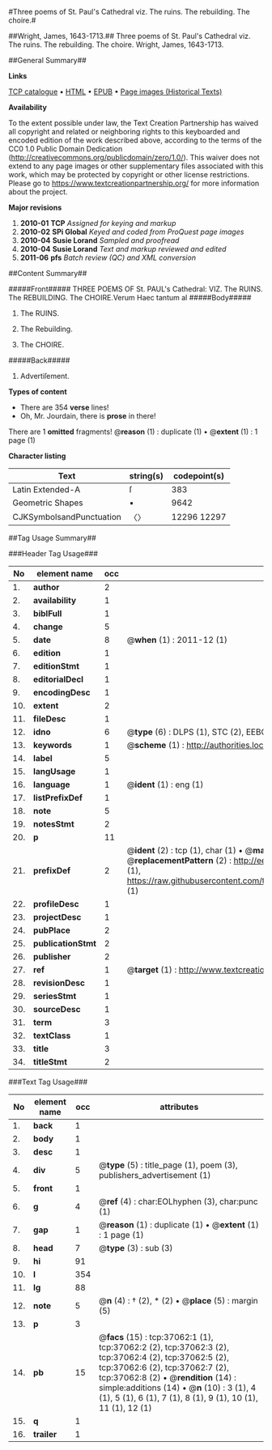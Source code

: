 #Three poems of St. Paul's Cathedral viz. The ruins. The rebuilding. The choire.#

##Wright, James, 1643-1713.##
Three poems of St. Paul's Cathedral viz. The ruins. The rebuilding. The choire.
Wright, James, 1643-1713.

##General Summary##

**Links**

[TCP catalogue](http://www.ota.ox.ac.uk/tcp/)  • 
[HTML](http://tei.it.ox.ac.uk/tcp/Texts-HTML/free/A67/A67163.html)  • 
[EPUB](http://tei.it.ox.ac.uk/tcp/Texts-EPUB/free/A67/A67163.epub) • 
[Page images (Historical Texts)](https://historicaltexts.jisc.ac.uk/eebo-99832588e)

**Availability**

To the extent possible under law, the Text Creation Partnership has waived all copyright and related or neighboring rights to this keyboarded and encoded edition of the work described above, according to the terms of the CC0 1.0 Public Domain Dedication (http://creativecommons.org/publicdomain/zero/1.0/). This waiver does not extend to any page images or other supplementary files associated with this work, which may be protected by copyright or other license restrictions. Please go to https://www.textcreationpartnership.org/ for more information about the project.

**Major revisions**

1. __2010-01__ __TCP__ *Assigned for keying and markup*
1. __2010-02__ __SPi Global__ *Keyed and coded from ProQuest page images*
1. __2010-04__ __Susie Lorand__ *Sampled and proofread*
1. __2010-04__ __Susie Lorand__ *Text and markup reviewed and edited*
1. __2011-06__ __pfs__ *Batch review (QC) and XML conversion*

##Content Summary##

#####Front#####
THREE POEMS OF St. PAUL's Cathedral: VIZ. The RUINS. The REBUILDING. The CHOIRE.Verum Haec tantum al
#####Body#####

1. The RUINS.

1. The Rebuilding.

1. The CHOIRE.

#####Back#####

1. Advertiſement.

**Types of content**

  * There are 354 **verse** lines!
  * Oh, Mr. Jourdain, there is **prose** in there!

There are 1 **omitted** fragments! 
 @__reason__ (1) : duplicate (1)  •  @__extent__ (1) : 1 page (1)

**Character listing**


|Text|string(s)|codepoint(s)|
|---|---|---|
|Latin Extended-A|ſ|383|
|Geometric Shapes|▪|9642|
|CJKSymbolsandPunctuation|〈〉|12296 12297|

##Tag Usage Summary##

###Header Tag Usage###

|No|element name|occ|attributes|
|---|---|---|---|
|1.|__author__|2||
|2.|__availability__|1||
|3.|__biblFull__|1||
|4.|__change__|5||
|5.|__date__|8| @__when__ (1) : 2011-12 (1)|
|6.|__edition__|1||
|7.|__editionStmt__|1||
|8.|__editorialDecl__|1||
|9.|__encodingDesc__|1||
|10.|__extent__|2||
|11.|__fileDesc__|1||
|12.|__idno__|6| @__type__ (6) : DLPS (1), STC (2), EEBO-CITATION (1), PROQUEST (1), VID (1)|
|13.|__keywords__|1| @__scheme__ (1) : http://authorities.loc.gov/ (1)|
|14.|__label__|5||
|15.|__langUsage__|1||
|16.|__language__|1| @__ident__ (1) : eng (1)|
|17.|__listPrefixDef__|1||
|18.|__note__|5||
|19.|__notesStmt__|2||
|20.|__p__|11||
|21.|__prefixDef__|2| @__ident__ (2) : tcp (1), char (1)  •  @__matchPattern__ (2) : ([0-9\-]+):([0-9IVX]+) (1), (.+) (1)  •  @__replacementPattern__ (2) : http://eebo.chadwyck.com/downloadtiff?vid=$1&page=$2 (1), https://raw.githubusercontent.com/textcreationpartnership/Texts/master/tcpchars.xml#$1 (1)|
|22.|__profileDesc__|1||
|23.|__projectDesc__|1||
|24.|__pubPlace__|2||
|25.|__publicationStmt__|2||
|26.|__publisher__|2||
|27.|__ref__|1| @__target__ (1) : http://www.textcreationpartnership.org/docs/. (1)|
|28.|__revisionDesc__|1||
|29.|__seriesStmt__|1||
|30.|__sourceDesc__|1||
|31.|__term__|3||
|32.|__textClass__|1||
|33.|__title__|3||
|34.|__titleStmt__|2||


###Text Tag Usage###

|No|element name|occ|attributes|
|---|---|---|---|
|1.|__back__|1||
|2.|__body__|1||
|3.|__desc__|1||
|4.|__div__|5| @__type__ (5) : title_page (1), poem (3), publishers_advertisement (1)|
|5.|__front__|1||
|6.|__g__|4| @__ref__ (4) : char:EOLhyphen (3), char:punc (1)|
|7.|__gap__|1| @__reason__ (1) : duplicate (1)  •  @__extent__ (1) : 1 page (1)|
|8.|__head__|7| @__type__ (3) : sub (3)|
|9.|__hi__|91||
|10.|__l__|354||
|11.|__lg__|88||
|12.|__note__|5| @__n__ (4) : † (2), * (2)  •  @__place__ (5) : margin (5)|
|13.|__p__|3||
|14.|__pb__|15| @__facs__ (15) : tcp:37062:1 (1), tcp:37062:2 (2), tcp:37062:3 (2), tcp:37062:4 (2), tcp:37062:5 (2), tcp:37062:6 (2), tcp:37062:7 (2), tcp:37062:8 (2)  •  @__rendition__ (14) : simple:additions (14)  •  @__n__ (10) : 3 (1), 4 (1), 5 (1), 6 (1), 7 (1), 8 (1), 9 (1), 10 (1), 11 (1), 12 (1)|
|15.|__q__|1||
|16.|__trailer__|1||
